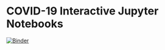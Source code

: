 # COVID-19 Interactive Jupyter Notebooks

[![Binder](https://mybinder.org/badge_logo.svg)](https://mybinder.org/v2/gh/friedrichknuth/covid_dashboard/master?filepath=notebooks%2Fcovid_interactive.ipynb)

